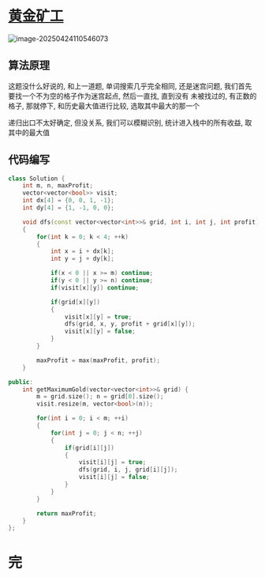 # [黄金矿工](https://leetcode.cn/problems/path-with-maximum-gold/)

![image-20250424110546073](https://md-wind.oss-cn-nanjing.aliyuncs.com/md/20250424110546198.png)

## 算法原理

这题没什么好说的, 和上一道题, 单词搜索几乎完全相同, 还是迷宫问题, 我们首先要找一个不为空的格子作为迷宫起点, 然后一直找, 直到没有   未被找过的, 有正数的格子, 那就停下, 和历史最大值进行比较, 选取其中最大的那一个

递归出口不太好确定, 但没关系, 我们可以模糊识别, 统计进入栈中的所有收益, 取其中的最大值

## 代码编写

```cpp
class Solution {
    int m, n, maxProfit;
    vector<vector<bool>> visit;
    int dx[4] = {0, 0, 1, -1};
    int dy[4] = {1, -1, 0, 0};

    void dfs(const vector<vector<int>>& grid, int i, int j, int profit)
    {
        for(int k = 0; k < 4; ++k)
        {
            int x = i + dx[k];
            int y = j + dy[k];

            if(x < 0 || x >= m) continue;
            if(y < 0 || y >= n) continue;
            if(visit[x][y]) continue;

            if(grid[x][y])
            {
                visit[x][y] = true;
                dfs(grid, x, y, profit + grid[x][y]);
                visit[x][y] = false;
            }
        }

        maxProfit = max(maxProfit, profit);
    } 

public:
    int getMaximumGold(vector<vector<int>>& grid) {
        m = grid.size(); n = grid[0].size();
        visit.resize(m, vector<bool>(n));

        for(int i = 0; i < m; ++i)
        {
            for(int j = 0; j < n; ++j)
            {
                if(grid[i][j])
                {
                    visit[i][j] = true;
                    dfs(grid, i, j, grid[i][j]);
                    visit[i][j] = false;
                }
            }
        }

        return maxProfit;
    }
};
```

# 完